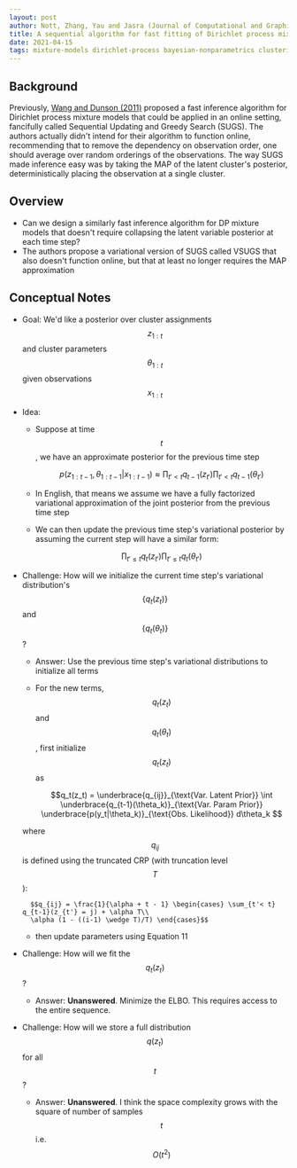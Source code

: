```yaml
---
layout: post
author: Nott, Zhang, Yau and Jasra (Journal of Computational and Graphical Statistics 2014)
title: A sequential algorithm for fast fitting of Dirichlet process mixture models
date: 2021-04-15
tags: mixture-models dirichlet-process bayesian-nonparametrics clustering
---
```


## Background

Previously, [Wang and Dunson (2011)](wang_comp_graph_statistics_2011_fast_inference_in_dpmm.html) proposed
a fast inference algorithm for Dirichlet process mixture models that could be applied in an online setting,
fancifully called Sequential Updating and Greedy Search (SUGS). The authors actually didn't intend 
for their algorithm to function online, recommending that to remove the dependency on observation order,
one should average over random orderings of the observations. The way SUGS made inference easy was
by taking the MAP of the latent cluster's posterior, deterministically placing the observation at a single
cluster.

## Overview

- Can we design a similarly fast inference algorithm for DP mixture models that doesn't require
  collapsing the latent variable posterior at each time step?
- The authors propose a variational version of SUGS called VSUGS that also doesn't function online,
but that at least no longer requires the MAP approximation


## Conceptual Notes

- Goal: We'd like a posterior over cluster assignments $$z_{1:t}$$ and cluster parameters $$\theta_{1:t}$$
  given observations $$x_{1:t}$$
- Idea:
    - Suppose at time $$t$$, we have an approximate posterior for the previous time step
      
      $$p(z_{1:t-1}, \theta_{1:t-1}|x_{1:t-1}) \approx \prod_{t' < t} q_{t-1}(z_{t'}) \prod_{t'<t} q_{t-1}(\theta_{t'})$$
      
    - In English, that means we assume we have a fully factorized variational approximation of the joint 
      posterior from the previous time step
    - We can then update the previous time step's variational posterior by assuming the current step
      will have a similar form:
      
      $$ \prod_{t' \leq t} q_{t}(z_{t'}) \prod_{t' \leq t} q_{t}(\theta_{t'})$$

- Challenge: How will we initialize the current time step's variational distribution's $$\{q_t(z_t)\}$$  and $$\{q_t(\theta_t)\}$$?
    - Answer: Use the previous time step's variational distributions to initialize all terms
    - For the new terms, $$q_t(z_t)$$ and $$q_t(\theta_t)$$, first initialize $$q_t(z_t)$$ as

        $$q_t(z_t) = \underbrace{q_{ij}}_{\text{Var. Latent Prior}} \int \underbrace{q_{t-1}(\theta_k)}_{\text{Var. Param Prior}}
      \underbrace{p(y_t|\theta_k)}_{\text{Obs. Likelihood}} d\theta_k $$
    
    where $$q_{ij}$$ is defined using the truncated CRP (with truncation level $$T$$):
  
        $$q_{ij} = \frac{1}{\alpha + t - 1} \begin{cases} \sum_{t'< t} q_{t-1}(z_{t'} = j) + \alpha T\\
        \alpha (1 - ((i-1) \wedge T)/T) \end{cases}$$
        
    - then update parameters using Equation 11

- Challenge: How will we fit the $$q_t(z_t)$$?
    - Answer: __Unanswered__. Minimize the ELBO. This requires access to the entire sequence.
    
- Challenge: How will we store a full distribution $$q(z_t)$$ for all $$t$$?
    - Answer: __Unanswered__. I think the space complexity grows with the square of number of samples $$t$$ i.e. $$O(t^2)$$